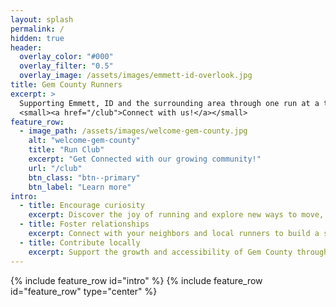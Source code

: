 ```yaml
---
layout: splash
permalink: /
hidden: true
header:
  overlay_color: "#000"
  overlay_filter: "0.5"
  overlay_image: /assets/images/emmett-id-overlook.jpg
title: Gem County Runners
excerpt: >
  Supporting Emmett, ID and the surrounding area through one run at a time. <br />
  <small><a href="/club">Connect with us!</a></small>
feature_row:
  - image_path: /assets/images/welcome-gem-county.jpg
    alt: "welcome-gem-county"
    title: "Run Club"
    excerpt: "Get Connected with our growing community!"
    url: "/club"
    btn_class: "btn--primary"
    btn_label: "Learn more"
intro:
  - title: Encourage curiosity
    excerpt: Discover the joy of running and explore new ways to move, no matter your level.
  - title: Foster relationships
    excerpt: Connect with your neighbors and local runners to build a stronger, more supportive community.
  - title: Contribute locally
    excerpt: Support the growth and accessibility of Gem County through our running activities and community involvement.
---
```


{% include feature_row id="intro" %}
{% include feature_row id="feature_row" type="center" %}
